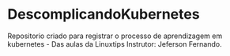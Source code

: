 # DescomplicandoKubernetes

Repositorio criado para registrar o processo de aprendizagem em kubernetes - Das aulas da Linuxtips
Instrutor: Jeferson Fernando.
